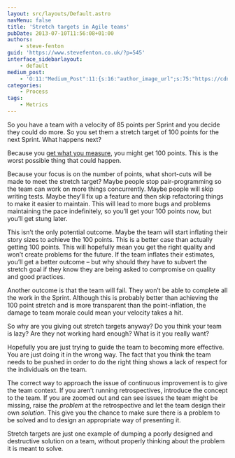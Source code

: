 ```yaml
---
layout: src/layouts/Default.astro
navMenu: false
title: 'Stretch targets in Agile teams'
pubDate: 2013-07-10T11:56:08+01:00
authors:
    - steve-fenton
guid: 'https://www.stevefenton.co.uk/?p=545'
interface_sidebarlayout:
    - default
medium_post:
    - 'O:11:"Medium_Post":11:{s:16:"author_image_url";s:75:"https://cdn-images-1.medium.com/fit/c/400/400/1*eXkhfEuF41g5W_xnc_ydLA.jpeg";s:10:"author_url";s:38:"https://medium.com/@steve.fenton.co.uk";s:11:"byline_name";N;s:12:"byline_email";N;s:10:"cross_link";s:3:"yes";s:2:"id";s:12:"24e1bd1082c0";s:21:"follower_notification";s:3:"yes";s:7:"license";s:19:"all-rights-reserved";s:14:"publication_id";s:2:"-1";s:6:"status";s:5:"draft";s:3:"url";s:51:"https://medium.com/@steve.fenton.co.uk/24e1bd1082c0";}'
categories:
    - Process
tags:
    - Metrics
---
```


So you have a team with a velocity of 85 points per Sprint and you decide they could do more. So you set them a stretch target of 100 points for the next Sprint. What happens next?

Because you [get what you measure](/2013/07/You-Get-What-You-Measure/), you might get 100 points. This is the worst possible thing that could happen.

Because your focus is on the number of points, what short-cuts will be made to meet the stretch target? Maybe people stop pair-programming so the team can work on more things concurrently. Maybe people will skip writing tests. Maybe they’ll fix up a feature and then skip refactoring things to make it easier to maintain. This will lead to more bugs and problems maintaining the pace indefinitely, so you’ll get your 100 points now, but you’ll get stung later.

This isn’t the only potential outcome. Maybe the team will start inflating their story sizes to achieve the 100 points. This is a better case than actually getting 100 points. This will hopefully mean you get the right quality and won’t create problems for the future. If the team inflates their estimates, you’ll get a better outcome – but why should they have to subvert the stretch goal if they know they are being asked to compromise on quality and good practices.

Another outcome is that the team will fail. They won’t be able to complete all the work in the Sprint. Although this is probably better than achieving the 100 point stretch and is more transparent than the point-inflation, the damage to team morale could mean your velocity takes a hit.

So why are you giving out stretch targets anyway? Do you think your team is lazy? Are they not working hard enough? What is it you really want?

Hopefully you are just trying to guide the team to becoming more effective. You are just doing it in the wrong way. The fact that you think the team needs to be pushed in order to do the right thing shows a lack of respect for the individuals on the team.

The correct way to approach the issue of continuous improvement is to give the team context. If you aren’t running retrospectives, introduce the concept to the team. If you are zoomed out and can see issues the team might be missing, raise the *problem* at the retrospective and let the team design their own *solution*. This give you the chance to make sure there is a problem to be solved and to design an appropriate way of presenting it.

Stretch targets are just one example of dumping a poorly designed and destructive solution on a team, without properly thinking about the problem it is meant to solve.